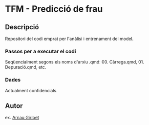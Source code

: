 # TFM - Predicció de frau

## Descripció

Repositori del codi emprat per l'anàlisi i entrenament del model.

### Passos per a executar el codi

Seqüencialment segons els noms d'arxiu .qmd: 00. Càrrega.qmd, 01. Depuració.qmd, etc.

### Dades

Actualment confidencials.

## Autor

ex. [Arnau Giribet](https://www.linkedin.com/in/arnau-giribet/)
